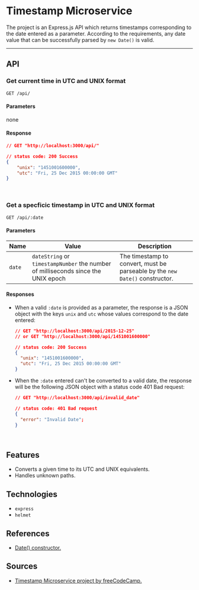# Timestamp Microservice

The project is an Express.js API which returns timestamps corresponding to the date entered as a parameter. According to the requirements, any date value that can be successfully parsed by `new Date()` is valid.

---

## API

### Get current time in UTC and UNIX format

`GET /api/`

#### Parameters

none

#### Response

```json
// GET "http://localhost:3000/api/"

// status code: 200 Success
{
	"unix": "1451001600000",
	"utc": "Fri, 25 Dec 2015 00:00:00 GMT"
}
```

<br />

### Get a specficic timestamp in UTC and UNIX format

`GET /api/:date`

#### Parameters

| Name   | Value                                                                             | Description                                                                  |
| ------ | --------------------------------------------------------------------------------- | ---------------------------------------------------------------------------- |
| `date` | `dateString` or `timestampNumber` the number of milliseconds since the UNIX epoch | The timestamp to convert, must be parseable by the `new Date()` constructor. |

#### Responses

<!--
| Status code | Response         | Description               |
| ---- | ------------ | ------------------------- |
| 200 | `dateString` | The timestamp to convert. | -->

- When a valid `:date` is provided as a parameter, the response is a JSON object with the keys `unix` and `utc` whose values correspond to the date entered:

  ```json
  // GET "http://localhost:3000/api/2015-12-25"
  // or GET "http://localhost:3000/api/1451001600000"

  // status code: 200 Success
  {
  	"unix": "1451001600000",
  	"utc": "Fri, 25 Dec 2015 00:00:00 GMT"
  }
  ```

- When the `:date` entered can't be converted to a valid date, the response will be the following JSON object with a status code 401 Bad request:

  ```json
  // GET "http://localhost:3000/api/invalid_date"

  // status code: 401 Bad request
  {
    "error": "Invalid Date";
  }
  ```

  <br />

## Features

- Converts a given time to its UTC and UNIX equivalents.
- Handles unknown paths.

## Technologies

- `express`
- `helmet`

## References

- [Date() constructor.](https://developer.mozilla.org/en-US/docs/Web/JavaScript/Reference/Global_Objects/Date/Date)

## Sources

- [Timestamp Microservice project by freeCodeCamp.](https://www.freecodecamp.org/learn/apis-and-microservices/apis-and-microservices-projects/timestamp-microservice)
